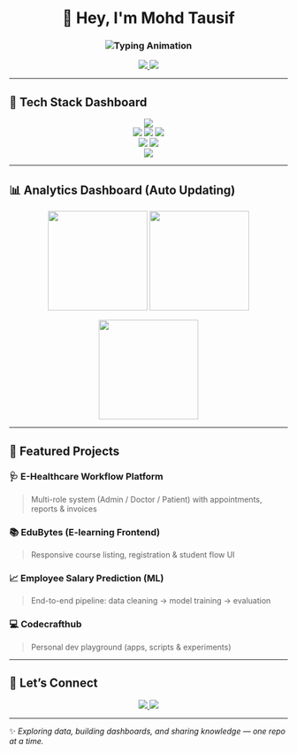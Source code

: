 <!-- Profile README for whoistausif -->

<h1 align="center">👋 Hey, I'm Mohd Tausif</h1>
<h3 align="center">
  <img src="https://readme-typing-svg.demolab.com?font=Fira+Code&weight=500&size=22&pause=1000&color=00C7FF&center=true&vCenter=true&width=500&lines=Data+Analyst;AI%2FML+Enthusiast;Web+Developer;Lifelong+Learner" alt="Typing Animation" />
</h3>

<p align="center">
  <a href="https://www.linkedin.com/in/mohammadtausif07/">
    <img src="https://img.shields.io/badge/LinkedIn-Connect-blue?logo=linkedin&logoColor=white&style=for-the-badge" />
  </a>
  <a href="https://github.com/whoistausif">
    <img src="https://img.shields.io/badge/GitHub-Follow-black?logo=github&logoColor=white&style=for-the-badge" />
  </a>
</p>

---

## 🧰 Tech Stack Dashboard

<p align="center">
  <!-- Programming -->
  <img src="https://skillicons.dev/icons?i=python,php,js,html,css,mysql,r" /><br/>
  <!-- Analytics -->
  <img src="https://img.shields.io/badge/Excel-217346?style=for-the-badge&logo=microsoft-excel&logoColor=white" />
  <img src="https://img.shields.io/badge/Power%20BI-F2C811?style=for-the-badge&logo=powerbi&logoColor=black" />
  <img src="https://img.shields.io/badge/Tableau-E97627?style=for-the-badge&logo=tableau&logoColor=white" /><br/>
  <!-- Cloud & ML -->
  <img src="https://skillicons.dev/icons?i=aws,azure,gcp" />
  <img src="https://skillicons.dev/icons?i=tensorflow,sklearn" /><br/>
  <!-- Tools -->
  <img src="https://skillicons.dev/icons?i=git,github,vscode,figma" />
</p>

---

## 📊 Analytics Dashboard (Auto Updating)

<p align="center">
  <img src="https://github-readme-stats.vercel.app/api?username=whoistausif&show_icons=true&theme=radical&hide_border=true" height="180"/>
  <img src="https://github-readme-stats.vercel.app/api/top-langs/?username=whoistausif&layout=compact&theme=radical&hide_border=true" height="180"/>
</p>

<p align="center">
  <img src="https://github-readme-streak-stats.herokuapp.com/?user=whoistausif&theme=radical&hide_border=true" height="180"/>
</p>

---

## 🚀 Featured Projects

### 🩺 E-Healthcare Workflow Platform
> Multi-role system (Admin / Doctor / Patient) with appointments, reports & invoices  

### 📚 EduBytes (E-learning Frontend)
> Responsive course listing, registration & student flow UI  

### 📈 Employee Salary Prediction (ML)
> End-to-end pipeline: data cleaning → model training → evaluation  

### 💻 Codecrafthub
> Personal dev playground (apps, scripts & experiments)  

---

## 🤝 Let’s Connect

<p align="center">
  <a href="https://www.linkedin.com/in/mohammadtausif07/">
    <img src="https://img.shields.io/badge/LinkedIn-0A66C2?style=for-the-badge&logo=linkedin&logoColor=white" />
  </a>
  <a href="https://github.com/whoistausif">
    <img src="https://img.shields.io/badge/GitHub-171515?style=for-the-badge&logo=github&logoColor=white" />
  </a>
</p>

---

✨ *Exploring data, building dashboards, and sharing knowledge — one repo at a time.*
